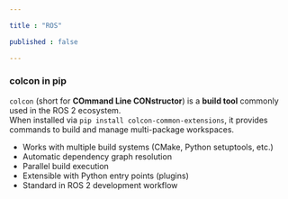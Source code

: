 ```yaml
---

title : "ROS"

published : false

---
```


### colcon in pip


`colcon` (short for **COmmand Line CONstructor**) is a **build tool** commonly used in the ROS 2 ecosystem.  
When installed via `pip install colcon-common-extensions`, it provides commands to build and manage multi-package workspaces.


- Works with multiple build systems (CMake, Python setuptools, etc.)  
- Automatic dependency graph resolution  
- Parallel build execution  
- Extensible with Python entry points (plugins)  
- Standard in ROS 2 development workflow  

